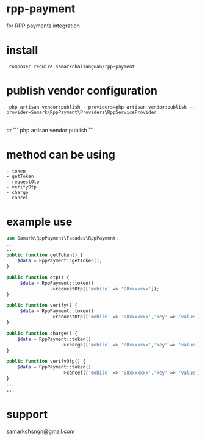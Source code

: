 # rpp-payment
for RPP payments integration

# install 
```
 composer require samarkchaisanguan/rpp-payment
```
# publish vendor configuration 
```
 php artisan vendor:publish --providers=php artisan vendor:publish --provider=Samark\RppPayment\Providers\RppServiceProvider
```
<br>
or 
```
php artisan vendor:publish 
```

# method can be using
    - token 
    - getToken
    - requestOtp
    - verifyOtp
    - charge
    - cancel 
# example use
```php
use Samark\RppPayment\Facades\RppPayment; 
...
...
public function getToken() {
    $data = RppPayment::getToken();
}

public function otp() {
     $data = RppPayment::token()
                ->requestOtp(['mobile' => '08xxxxxxx']);
}

public function verify() {
     $data = RppPayment::token()
                ->requestOtp(['mobile' => '08xxxxxxx','key' => 'value']);
}

public function charge() {
    $data = RppPayment::token()
                    ->charge(['mobile' => '08xxxxxxx','key' => 'value']);
}

public function verifyOtp() {
    $data = RppPayment::token()
                    ->cancel(['mobile' => '08xxxxxxx','key' => 'value']);
}
...
...

```

# support
samarkchsngn@gmail.com